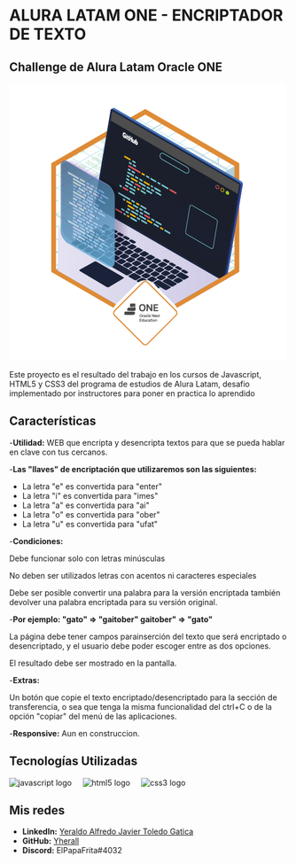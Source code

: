 # ALURA LATAM ONE - ENCRIPTADOR DE TEXTO 
## Challenge de Alura Latam Oracle ONE

<div>
    <img src="https://github.com/Yherall/Juego-Secreto/blob/main/img/image.png"/>
</div>

Este proyecto es el resultado del trabajo en los cursos de Javascript, HTML5 y CSS3 del programa de estudios de Alura Latam, desafio implementado por instructores para poner en practica lo aprendido

## Características

-**Utilidad:** WEB que encripta y desencripta textos para que se pueda hablar en clave con tus cercanos.

-**Las "llaves" de encriptación que utilizaremos son las siguientes:**

- La letra "e" es convertida para "enter"
- La letra "i" es convertida para "imes"
- La letra "a" es convertida para "ai"
- La letra "o" es convertida para "ober"
- La letra "u" es convertida para "ufat"

-**Condiciones:**

Debe funcionar solo con letras minúsculas

No deben ser utilizados letras con acentos ni caracteres especiales

Debe ser posible convertir una palabra para la versión encriptada también devolver una palabra encriptada para su versión original.

-**Por ejemplo: "gato" => "gaitober" gaitober" => "gato"**

La página debe tener campos parainserción del texto que será encriptado o desencriptado, y el usuario debe poder escoger entre as dos opciones.

El resultado debe ser mostrado en la pantalla.

-**Extras:**

Un botón que copie el texto encriptado/desencriptado para la sección de transferencia, o sea que tenga la misma funcionalidad del ctrl+C o de la opción "copiar" del menú de las aplicaciones.


-**Responsive:** Aun en construccion.

## Tecnologías Utilizadas

<div align="left">
  <img src="https://cdn.jsdelivr.net/gh/devicons/devicon/icons/javascript/javascript-original.svg" height="40" alt="javascript logo"  />
  <img width="12" />
  <img src="https://cdn.jsdelivr.net/gh/devicons/devicon/icons/html5/html5-original.svg" height="40" alt="html5 logo"  />
  <img width="12" />
  <img src="https://cdn.jsdelivr.net/gh/devicons/devicon/icons/css3/css3-original.svg" height="40" alt="css3 logo"  />
  <img width="12" />
</div>

## Mis redes

- **LinkedIn:** [Yeraldo Alfredo Javier Toledo Gatica](https://www.linkedin.com/in/yeraldotoledo/)
- **GitHub:** [Yherall](https://github.com/Yherall)
- **Discord:** ElPapaFrita#4032
